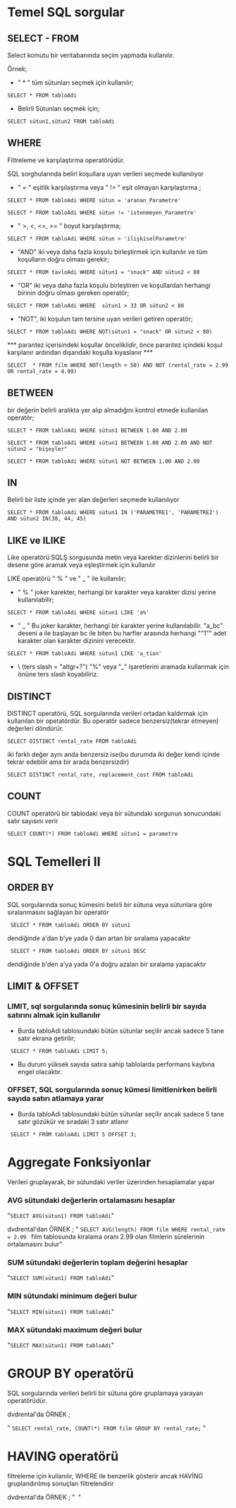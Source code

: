 # Temel SQL sorgular

## SELECT - FROM

 Select komutu bir veritabanında seçim yapmada kullanılır.

Örnek;

* " * " tüm sütunları seçmek için kullanılır;

 `SELECT * FROM tabloAdi `

* Belirli Sütunları seçmek için;
    
 `SELECT sütun1,sütun2 FROM tabloAdi `

## WHERE

 Filtreleme ve karşılaştırma operatörüdür.

 SQL sorghularında belirl koşullara uyan verileri seçmede kullanılıyor

* " = " eşitlik karşılaştırma veya " != " eşit olmayan karşılaştırma ;

` SELECT * FROM tabloAdi WHERE sütun = 'aranan_Parametre' `

` SELECT * FROM tabloAdi WHERE sütun != 'istenmeyen_Parametre' `

* " >, <, <=, >= " boyut karşılaştırma;

` SELECT * FROM tabloAdi WHERE sütun > 'ilişkiselParametre' `

* "AND" iki veya daha fazla koşulu birleştirmek için kullanılır ve tüm koşulların doğru olması gerekir;

 ` SELECT * FROM tavloAdi WHERE sütun1 = "snack" AND sütun2 < 80 `

* "OR" iki veya daha fazla koşulu birleştiren ve koşullardan herhangi birinin doğru olması gereken operatör;

 `SELECT * FROM tabloAdi WHERE  sütun1 > 33 OR sütun2 < 80 `

* "NOT", iki koşulun tam tersine uyan verileri getiren operatör;

 `SELECT * FROM tabloAdi WHERE NOT(sütun1 = "snack" OR sütun2 < 80) `

*** parantez içerisindeki koşullar önceliklidir, önce parantez içindeki koşul karşılanır ardından dışarıdaki koşulla kıyaslanır ***

`SELECT  * FROM film WHERE NOT(length > 50) AND NOT (rental_rate = 2.99 OR rental_rate = 4.99) `

## BETWEEN

bir değerin belirli aralıkta yer alıp almadığını kontrol etmede kullanılan operatör;

`SELECT * FROM tabloAdi WHERE sütun1 BETWEEN 1.00 AND 2.00 `

`SELECT * FROM tabloAdi WHERE sütun1 BETWEEN 1.00 AND 2.00 AND NOT sütun2 = "bişeyler" `

`SELECT * FROM tabloAdi WHERE sütun1 NOT BETWEEN 1.00 AND 2.00 `

## IN 

Belirli bir liste içinde yer alan değerleri seçmede kullanılıyor

` SELECT * FROM tabloAdi WHERE sütun1 IN ('PARAMETRE1', 'PARAMETRE2') AND sütun2 IN(30, 44, 45) `

## LIKE ve ILIKE

Like operatörü SQLŞ sorgusunda metin veya karekter dizinlerini belirli bir desene göre aramak veya eşleştirmek için kullanılır

LIKE operatörü " % " ve " _ " ile kullanılır;

* " % " joker karekter, herhangi bir karakter veya karakter dizisi yerine kullanılabilir;

 ` SELECT * FROM tabloAdi WHERE sütun1 LIKE 'a%'  `

* " _ " Bu joker karakter, herhangi bir karakter yerine kullanılabilir. "a_bc" deseni a ile başlayan bc ile biten bu harfler arasında herhangi ""1"" adet karakter olan karakter dizinini verecektir.

` SELECT * FROM tabloAdi WHERE sütun1 LIKE 'a_tion'  `

* \ (ters slash = "altgr+?") "%" veya "_" işaretlerini aramada kullanmak için önüne ters slash koyabiliriz.

## DISTINCT

DISTINCT operatörü, SQL sorgularında verileri ortadan kaldırmak için kullanılan bir opetatördür. Bu operatör sadece benzersiz(tekrar etmeyen) değerleri döndürür.

` SELECT DISTINCT rental_rate FROM tabloAdi `

iki farklı değer aynı anda benzersiz ise(bu durumda iki değer kendi içinde tekrar edebilir ama bir arada benzersizdir)

` SELECT DISTINCT rental_rate, replacement_cost FROM tabloAdi `

## COUNT

COUNT operatörü bir tablodaki veya bir sütundaki sorgunun sonucundaki satır sayısını verir 

` SELECT COUNT(*) FROM tabloAdi WHERE sütun1 = parametre ` 


# SQL Temelleri II

## ORDER BY

SQL sorgularında sonuç kümesini belirli bir sütuna veya sütunlara göre sıralanmasını sağlayan bir operatör

` SELECT * FROM tabloAdi ORDER BY sütun1` 

dendiğinde a'dan b'ye yada 0 dan artan bir sıralama yapacaktır

` SELECT * FROM tabloAdi ORDER BY sütun1 DESC`

dendiğinde b'den a'ya yada 0'a doğru azalan bir sıralama yapacaktır

## LIMIT & OFFSET

### LIMIT, sql sorgularında sonuç kümesinin belirli bir sayıda satırını almak için kullanılır

* Burda tabloAdi tablosundaki bütün sütunlar seçilir ancak sadece 5 tane satır ekrana getirilir;

` SELECT * FROM tabloAdi LIMIT 5;`


* Bu durum yüksek sayıda satıra sahip tablolarda performans kaybına engel olacaktır.

### OFFSET, SQL sorgularında sonuç kümesi limitlenirken belirli sayıda satırı atlamaya yarar

* Burda tabloAdi tablosundaki bütün sütunlar seçilir ancak sadece 5 tane satır gözükür ve sıradaki 3 satır atlanır

` SELECT * FROM tabloAdi LIMIT 5 OFFSET 3;`


# Aggregate Fonksiyonlar

Verileri gruplayarak, bir sütundaki veriler üzerinden hesaplamalar yapar

### AVG sütundaki değerlerin ortalamasını hesaplar

"` SELECT AVG(sütun1) FROM tabloAdi `"

dvdrental'dan ÖRNEK ; 
" `SELECT AVG(length) FROM film WHERE rental_rate = 2.99 ` film tablosunda kiralama oranı 2.99 olan filmlerin sürelerinin ortalamasını bulur"

### SUM sütundaki değerlerin toplam değerini hesaplar

"` SELECT SUM(sütun1) FROM tabloAdi `"

### MIN sütundaki minimum değeri bulur

"` SELECT MIN(sütun1) FROM tabloAdi `"

### MAX sütundaki maximum değeri bulur

"` SELECT MAX(sütun1) FROM tabloAdi `"

# GROUP BY operatörü

SQL sorgularında verileri belirli bir sütuna göre gruplamaya yarayan operatörüdür.

dvdrental'da ÖRNEK ;

" ` SELECT rental_rate, COUNT(*) FROM film GROUP BY rental_rate; ` "

# HAVING operatörü

filtreleme için kullanılır, WHERE ile benzerlik gösterir ancak HAVİNG gruplandırılmış sonuçları filtrelendirir

dvdrental'da ÖRNEK ;
"` `" 